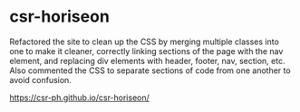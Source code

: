 # csr-horiseon
Refactored the site to clean up the CSS by merging multiple classes into one to make it cleaner, correctly linking sections of the page with the nav element, and replacing div elements with header, footer, nav, section, etc. Also commented the CSS to separate sections of code from one another to avoid confusion.
  
https://csr-ph.github.io/csr-horiseon/

